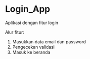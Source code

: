 # Login_App
Aplikasi dengan fitur login

Alur fitur:
1. Masukkan data email dan password
2. Pengecekan validasi
3. Masuk ke beranda
